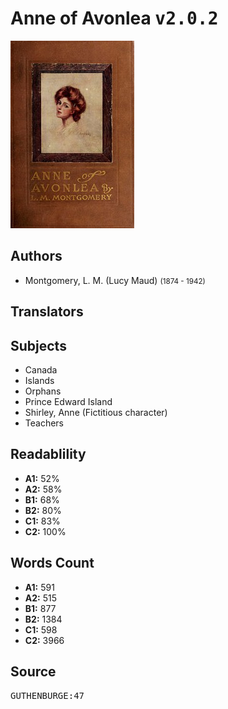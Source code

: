 # Anne of Avonlea <kbd>v2.0.2</kbd>

![](./cover.medium.jpg "")

## Authors


 - Montgomery, L. M. (Lucy Maud) <small>(1874 - 1942)</small>

## Translators



## Subjects


 - Canada
 - Islands
 - Orphans
 - Prince Edward Island
 - Shirley, Anne (Fictitious character)
 - Teachers

## Readablility


 - **A1:** 52%
 - **A2:** 58%
 - **B1:** 68%
 - **B2:** 80%
 - **C1:** 83%
 - **C2:** 100%

## Words Count


 - **A1:** 591
 - **A2:** 515
 - **B1:** 877
 - **B2:** 1384
 - **C1:** 598
 - **C2:** 3966

## Source


<kbd>GUTHENBURGE:47</kbd>

